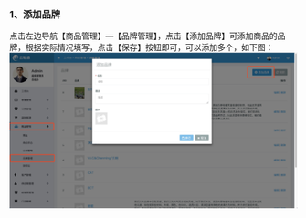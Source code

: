 ### 1、添加品牌

点击左边导航【商品管理】—【品牌管理】，点击【添加品牌】可添加商品的品牌，根据实际情况填写，点击【保存】按钮即可，可以添加多个，如下图：![](/assets/spgl-ppgl.png)

